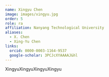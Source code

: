 ```yaml
---
name: Xingyu Chen
image: images/xingyu.jpg
order: 5
role: ra
affiliation: Nanyang Technological University
aliases:
  - X. Chen
  - Xing-Yu Chen
links:
  orcid: 0000-0003-1164-9537
  google-scholar: 3PCJcXYAAAAJ&hl
---
```


XingyuXingyuXingyuXingyu

